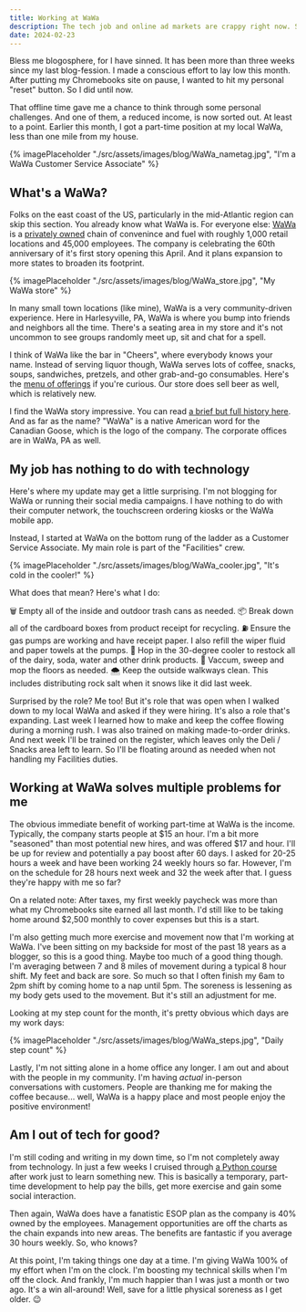 ```yaml
---
title: Working at WaWa
description: The tech job and online ad markets are crappy right now. So I'm waiting it out at WaWa!
date: 2024-02-23
---
```


Bless me blogosphere, for I have sinned. It has been more than three weeks since my last blog-fession. I made a conscious effort to lay low this month. After putting my Chromebooks site on pause, I wanted to hit my personal "reset" button. So I did until now. 

That offline time gave me a chance to think through some personal challenges. And one of them, a reduced income, is now sorted out. At least to a point. Earlier this month, I got a part-time position at my local WaWa, less than one mile from my house.

{% imagePlaceholder "./src/assets/images/blog/WaWa_nametag.jpg", "I'm a WaWa Customer Service Associate" %}

## What's a WaWa?

Folks on the east coast of the US, particularly in the mid-Atlantic region can skip this section. You already know what WaWa is. For everyone else: [WaWa](https://www.wawa.com) is a [privately owned](https://www.wawa.com/about-us) chain of convenince and fuel with roughly 1,000 retail locations and 45,000 employees. The company is celebrating the 60th anniversary of it's first story opening this April. And it plans expansion to more states to broaden its footprint.

{% imagePlaceholder "./src/assets/images/blog/WaWa_store.jpg", "My WaWa store" %}

In many small town locations (like mine), WaWa is a very community-driven experience. Here in Harlesyville, PA, WaWa is where you bump into friends and neighbors all the time. There's a seating area in my store and it's not uncommon to see groups randomly meet up, sit and chat for a spell. 

I think of WaWa like the bar in "Cheers", where everybody knows your name. Instead of serving liquor though, WaWa serves lots of coffee, snacks, soups, sandwiches, pretzels, and other grab-and-go consumables. Here's the [menu of offerings](https://www.wawa.com/navigation-menu/food-menu) if you're curious. Our store does sell beer as well, which is relatively new.

I find the WaWa story impressive. You can read [a brief but full history here](https://www.wawa.com/about-us/wawa-history). And as far as the name? "WaWa" is a native American word for the Canadian Goose, which is the logo of the company. The corporate offices are in WaWa, PA as well. 

## My job has nothing to do with technology

Here's where my update may get a little surprising. I'm not blogging for WaWa or running their social media campaigns. I have nothing to do with their computer network, the touchscreen ordering kiosks or the WaWa mobile app. 

Instead, I started at WaWa on the bottom rung of the ladder as a Customer Service Associate. My main role is part of the "Facilities" crew.

{% imagePlaceholder "./src/assets/images/blog/WaWa_cooler.jpg", "It's cold in the cooler!" %}

What does that mean? Here's what I do:

🗑️ Empty all of the inside and outdoor trash cans as needed. 
📦 Break down all of the cardboard boxes from product receipt for recycling.
⛽️ Ensure the gas pumps are working and have receipt paper. I also refill the wiper fluid and paper towels at the pumps.
🧃 Hop in the 30-degree cooler to restock all of the dairy, soda, water and other drink products.
💉 Vaccum, sweep and mop the floors as needed.
🌨️ Keep the outside walkways clean. This includes distributing rock salt when it snows like it did last week.

Surprised by the role? Me too! But it's role that was open when I walked down to my local WaWa and asked if they were hiring. 
It's also a role that's expanding. Last week I learned how to make and keep the coffee flowing during a morning rush. I was also trained on making made-to-order drinks. And next week I'll be trained on the register, which leaves only the Deli / Snacks area left to learn. So I'll be floating around as needed when not handling my Facilities duties.

## Working at WaWa solves multiple problems for me

The obvious immediate benefit of working part-time at WaWa is the income. Typically, the company starts people at $15 an hour. I'm a bit more "seasoned" than most potential new hires, and was offered $17 and hour. I'll be up for review and potentially a pay boost after 60 days. I asked for 20-25 hours a week and have been working 24 weekly hours so far. However, I'm on the schedule for 28 hours next week and 32 the week after that. I guess they're happy with me so far?

On a related note: After taxes, my first weekly paycheck was more than what my Chromebooks site earned all last month. I'd still like to be taking home around $2,500 monthly to cover expenses but this is a start.

I'm also getting much more exercise and movement now that I'm working at WaWa. I've been sitting on my backside for most of the past 18 years as a blogger, so this is a good thing. Maybe too much of a good thing though. I'm averaging between 7 and 8 miles of movement during a typical 8 hour shift. My feet and back are sore. So much so that I often finish my 6am to 2pm shift by coming home to a nap until 5pm. The soreness is lessening as my body gets used to the movement. But it's still an adjustment for me.

Looking at my step count for the month, it's pretty obvious which days are my work days:

{% imagePlaceholder "./src/assets/images/blog/WaWa_steps.jpg", "Daily step count" %}

Lastly, I'm not sitting alone in a home office any longer. I am out and about with the people in my community. I'm having _actual_ in-person conversations with customers. People are thanking me for making the coffee because... well, WaWa is a happy place and most people enjoy the positive environment!

## Am I out of tech for good?

I'm still coding and writing in my down time, so I'm not completely away from technology. In just a few weeks I cruised through [a Python course](https://www.boot.dev/certificate/kevinctofel/f9a25dfb-3e00-4727-ac78-36de82315355) after work just to learn something new. This is basically a temporary, part-time development to help pay the bills, get more exercise and gain some social interaction.

Then again, WaWa does have a fanatistic ESOP plan as the company is 40% owned by the employees. Management opportunities are off the charts as the chain expands into new areas. The benefits are fantastic if you average 30 hours weekly. So, who knows?

At this point, I'm taking things one day at a time. I'm giving WaWa 100% of my effort when I'm on the clock. I'm boosting my technical skills when I'm off the clock. And frankly, I'm much happier than I was just a month or two ago. It's a win all-around! Well, save for a little physical soreness as I get older. 😉
